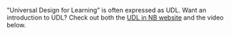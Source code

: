 "Universal Design for Learning” is often expressed as UDL. Want an introduction to UDL? Check out both the [UDL in NB website](https://udl.nbed.ca/) and the video below.
